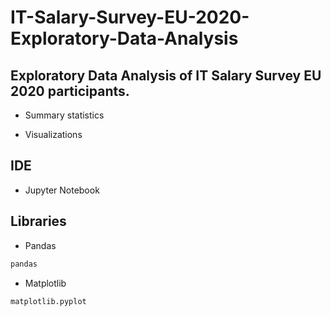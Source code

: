 # IT-Salary-Survey-EU-2020-Exploratory-Data-Analysis

## Exploratory Data Analysis of IT Salary Survey EU 2020 participants.
- Summary statistics

- Visualizations

## IDE
- Jupyter Notebook

## Libraries
- Pandas
```python
pandas
```
- Matplotlib
```python
matplotlib.pyplot
```



